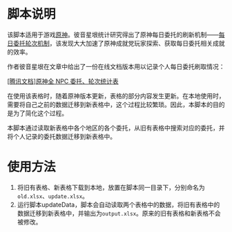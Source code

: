 
# 脚本说明

该脚本适用于游戏[原神](https://ys.mihoyo.com/)。彼音星垠统计研究得出了原神每日委托的刷新机制——[每日委托轮次机制](https://bbs.nga.cn/read.php?tid=35937459&rand=948)，该发现大大加速了原神成就党玩家探索、获取每日委托相关成就的效率。

作者彼音星垠在文章中给出了一份在线文档版本用以记录个人每日委托刷取情况：

[[腾讯文档]原神全 NPC 委托、轮次统计表](https://docs.qq.com/sheet/DWG5hT1BlSm90bkF0?tab=BB08J3)

在使用该表格时，随着原神版本更新，表格的部分内容发生更新。在本地使用时，需要将自己之前的数据迁移到新表格中，这个过程比较繁琐。因此，本脚本的目的是为了简化这个过程。

本脚本通过读取新表格中各个地区的各个委托，从旧有表格中搜索对应的委托，并将个人记录的委托数据迁移到新表格中。

# 使用方法

1. 将旧有表格、新表格下载到本地，放置在脚本同一目录下，分别命名为`old.xlsx`、`update.xlsx`。
2. 运行脚本updateData，脚本会自动读取两个表格中的数据，将旧有表格中的数据迁移到新表格中，并输出为`output.xlsx`。原来的旧有表格和新表格不会被修改。
